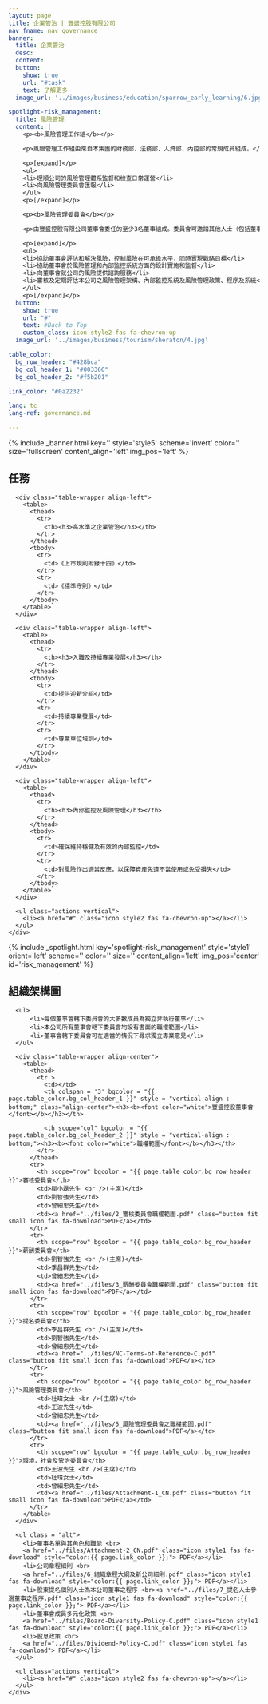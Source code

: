 ```yaml
---
layout: page
title: 企業管治 | 豐盛控股有限公司
nav_fname: nav_governance
banner:
  title: 企業管治
  desc:
  content:
  button:
    show: true
    url: "#task"
    text: 了解更多
  image_url: '../images/business/education/sparrow_early_learning/6.jpg'

spotlight-risk_management:
  title: 風險管理
  content: |
    <p><b>風險管理工作組</b></p>

    <p>風險管理工作組由來自本集團的財務部、法務部、人資部、內控部的常規成員組成。</p>

    <p>[expand]</p>
    <ul>
    <li>理順公司的風險管理體系監督和檢查日常運營</li>
    <li>向風險管理委員會匯報</li>
    </ul>
    <p>[/expand]</p>

    <p><b>風險管理委員會</b></p>

    <p>由豐盛控股有限公司董事會委任的至少3名董事組成。委員會可邀請其他人士（包括董事、高級管理層及外聘顧問）出席委員會的會議。</p>

    <p>[expand]</p>
    <ul>
    <li>協助董事會評估和解決風險，控制風險在可承擔水平，同時實現戰略目標</li>
    <li>協助董事會於風險管理和內部監控系統方面的設計實施和監督</li>
    <li>向董事會就公司的風險提供諮詢服務</li>
    <li>審核及定期評估本公司之風險管理架構、內部監控系統及風險管理政策、程序及系統</li>
    </ul>
    <p>[/expand]</p>
  button:
    show: true
    url: "#"
    text: #Back to Top
    custom_class: icon style2 fas fa-chevron-up
  image_url: '../images/business/tourism/sheraton/4.jpg'

table_color:
  bg_row_header: "#428bca"
  bg_col_header_1: "#003366"
  bg_col_header_2: "#f5b201"

link_color: "#0a2232"

lang: tc
lang-ref: governance.md

---
```

<!-- Welcome Banner -->
{% include _banner.html key='' style='style5' scheme='invert' color='' size='fullscreen' content_align='left' img_pos='left' %}

<!-- Task -->
<!-- Wrapper -->
<section class="wrapper style2 align-center" id = "task">
    <div class="inner medium">
      <h2>任務</h2>
      <!-- <span><img src="../images/corp_gov_tc.png" /></span> -->

      <div class="table-wrapper align-left">
        <table>
          <thead>
            <tr>
              <th><h3>高水準之企業管治</h3></th>
            </tr>
          </thead>
          <tbody>
            <tr>
              <td>《上市規則附錄十四》</td>
            </tr>
            <tr>
              <td>《標準守則》</td>
            </tr>
          </tbody>
        </table>
      </div>

      <div class="table-wrapper align-left">
        <table>
          <thead>
            <tr>
              <th><h3>入職及持續專業發展</h3></th>
            </tr>
          </thead>
          <tbody>
            <tr>
              <td>提供迎新介紹</td>
            </tr>
            <tr>
              <td>持續專業發展</td>
            </tr>
            <tr>
              <td>專業單位培訓</td>
            </tr>
          </tbody>
        </table>
      </div>

      <div class="table-wrapper align-left">
        <table>
          <thead>
            <tr>
              <th><h3>內部監控及風險管理</h3></th>
            </tr>
          </thead>
          <tbody>
            <tr>
              <td>確保維持穩健及有效的內部監控</td>
            </tr>
            <tr>
              <td>對風險作出適當反應，以保障資產免遭不當使用或免受損失</td>
            </tr>
          </tbody>
        </table>
      </div>

      <ul class="actions vertical">
        <li><a href="#" class="icon style2 fas fa-chevron-up"></a></li>
      </ul>
    </div>
</section>

<!-- Risk Management -->
{% include _spotlight.html key='spotlight-risk_management' style='style1' orient='left' scheme='' color='' size='' content_align='left' img_pos='center' id='risk_management' %}

<!-- Organizational Chart -->
<!-- We need to make an include to generate a table here -->
<section class="wrapper style2 align-left" id = "org_chart">
    <div class="inner medium">
      <h2>組織架構圖</h2>

      <ul>
          <li>每個董事會轄下委員會的大多數成員為獨立非執行董事</li>
          <li>本公司所有董事會轄下委員會均設有書面的職權範圍</li>
          <li>董事會轄下委員會可在適當的情況下尋求獨立專業意見</li>
      </ul>

      <div class="table-wrapper align-center">
        <table>
          <thead>
            <tr >
              <td></td>
              <th colspan = '3' bgcolor = "{{ page.table_color.bg_col_header_1 }}" style = "vertical-align : bottom;" class="align-center"><h3><b><font color="white">豐盛控股董事會</font></b></h3></th>

              <th scope="col" bgcolor = "{{ page.table_color.bg_col_header_2 }}" style = "vertical-align : bottom;"><h3><b><font color="white">職權範圍</font></b></h3></th>
            </tr>
          </thead>
          <tr>
            <th scope="row" bgcolor = "{{ page.table_color.bg_row_header }}">審核委員會</th>
            <td>鄒小磊先生 <br />(主席)</td>
            <td>劉智強先生</td>
            <td>曾細忠先生</td>
            <td><a href="../files/2_審核委員會職權範圍.pdf" class="button fit small icon fas fa-download">PDF</a></td>
          </tr>
          <tr>
            <th scope="row" bgcolor = "{{ page.table_color.bg_row_header }}">薪酬委員會</th>
            <td>劉智強先生 <br />(主席)</td>
            <td>季昌群先生</td>
            <td>曾細忠先生</td>
            <td><a href="../files/3_薪酬委員會職權範圍.pdf" class="button fit small icon fas fa-download">PDF</a></td>
          </tr>
          <tr>
            <th scope="row" bgcolor = "{{ page.table_color.bg_row_header }}">提名委員會</th>
            <td>季昌群先生 <br />(主席)</td>
            <td>劉智強先生</td>
            <td>曾細忠先生</td>
            <td><a href="../files/NC-Terms-of-Reference-C.pdf" class="button fit small icon fas fa-download">PDF</a></td>
          </tr>
          <tr>
            <th scope="row" bgcolor = "{{ page.table_color.bg_row_header }}">風險管理委員會</th>
            <td>杜瑋女士 <br />(主席)</td>
            <td>王波先生</td>
            <td>曾細忠先生</td>
            <td><a href="../files/5_風險管理委員會之職權範圍.pdf" class="button fit small icon fas fa-download">PDF</a></td>
          </tr>
          <tr>
            <th scope="row" bgcolor = "{{ page.table_color.bg_row_header }}">環境，社會及管治委員會</th>
            <td>王波先生 <br />(主席)</td>
            <td>杜瑋女士</td>
            <td>曾細忠先生</td>
            <td><a href="../files/Attachment-1_CN.pdf" class="button fit small icon fas fa-download">PDF</a></td>
          </tr>
        </table>
      </div>

      <ul class = "alt">
        <li>董事名單與其角色和職能 <br>
        <a href="../files/Attachment-2_CN.pdf" class="icon style1 fas fa-download" style="color:{{ page.link_color }};"> PDF</a></li>
        <li>公司章程細則 <br>
        <a href="../files/6_組織章程大綱及新公司細則.pdf" class="icon style1 fas fa-download" style="color:{{ page.link_color }};"> PDF</a></li>
        <li>股東提名個別人士為本公司董事之程序 <br><a href="../files/7_提名人士參選董事之程序.pdf" class="icon style1 fas fa-download" style="color:{{ page.link_color }};"> PDF</a></li>
        <li>董事會成員多元化政策 <br>
        <a href="../files/Board-Diversity-Policy-C.pdf" class="icon style1 fas fa-download" style="color:{{ page.link_color }};"> PDF</a></li>
        <li>股息政策 <br>
        <a href="../files/Dividend-Policy-C.pdf" class="icon style1 fas fa-download"> PDF</a></li>
      </ul>

      <ul class="actions vertical">
        <li><a href="#" class="icon style2 fas fa-chevron-up"></a></li>
      </ul>
    </div>
</section>
